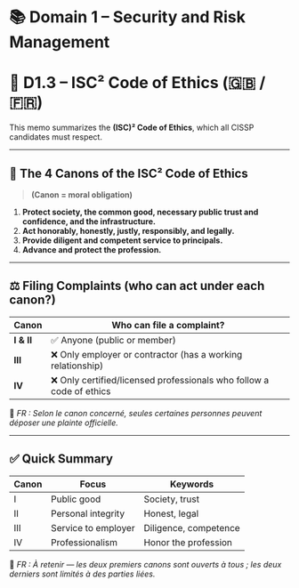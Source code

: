 # 📚 Domain 1 – Security and Risk Management

# 🤝 D1.3 – ISC² Code of Ethics (🇬🇧 / 🇫🇷)

This memo summarizes the **(ISC)² Code of Ethics**, which all CISSP candidates must respect.

---

## 📜 The 4 Canons of the ISC² Code of Ethics

> **(Canon = moral obligation)**

1. **Protect society, the common good, necessary public trust and confidence, and the infrastructure.**
2. **Act honorably, honestly, justly, responsibly, and legally.**
3. **Provide diligent and competent service to principals.**
4. **Advance and protect the profession.**

---

## ⚖️ Filing Complaints (who can act under each canon?)

| Canon      | Who can file a complaint?                                            |
| ---------- | -------------------------------------------------------------------- |
| **I & II** | ✅ Anyone (public or member)                                         |
| **III**    | ❌ Only employer or contractor (has a working relationship)          |
| **IV**     | ❌ Only certified/licensed professionals who follow a code of ethics |

🧠 _FR : Selon le canon concerné, seules certaines personnes peuvent déposer une plainte officielle._

---

## ✅ Quick Summary

| Canon | Focus               | Keywords              |
| ----- | ------------------- | --------------------- |
| I     | Public good         | Society, trust        |
| II    | Personal integrity  | Honest, legal         |
| III   | Service to employer | Diligence, competence |
| IV    | Professionalism     | Honor the profession  |

🧠 _FR : À retenir — les deux premiers canons sont ouverts à tous ; les deux derniers sont limités à des parties liées._
